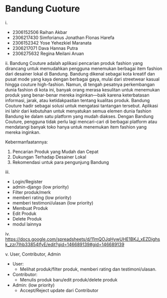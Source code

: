 # Bandung Cuoture

i.
- 2306152506 Raihan Akbar
- 2306217430 Simforianus Jonathan Flonas Harefa
- 2306152342 Yose Yehezkiel Maranata
- 2306217071 Dava Hannas Putra
- 2306275632 Regina Meilani Aruan

ii. Bandung Couture adalah aplikasi pencarian produk fashion yang dirancang untuk memudahkan pengguna menemukan berbagai item fashion dari desainer lokal di Bandung. Bandung dikenal sebagai kota kreatif dan pusat mode yang kaya dengan berbagai gaya, mulai dari streetwear kasual hingga couture high-fashion. Namun, di tengah pesatnya perkembangan dunia fashion di kota ini, banyak orang merasa kesulitan untuk menemukan produk yang benar-benar mereka inginkan—baik karena keterbatasan informasi, jarak, atau ketidakpastian tentang kualitas produk. Bandung Couture hadir sebagai solusi untuk mengatasi tantangan tersebut. Aplikasi ini lahir dari kebutuhan untuk menyatukan semua elemen dunia fashion Bandung ke dalam satu platform yang mudah diakses. Dengan Bandung Couture, pengguna tidak perlu lagi mencari-cari di berbagai platform atau mendatangi banyak toko hanya untuk menemukan item fashion yang mereka inginkan. 

Kebermanfaatannya:
1. Pencarian Produk yang Mudah dan Cepat
2. Dukungan Terhadap Desainer Lokal
3. Rekomendasi untuk para pengunjung Bandung

iii. 
- Login/Register
- admin-django (low priority) 
- Filter produk/merk
- memberi rating (low priority)
- memberi testimoni/ulasan (low priority)
- Membuat Produk
- Edit Produk
- Delete Produk
- modul lainnya

iv. https://docs.google.com/spreadsheets/d/11mQOJqHywUHE1BKJ_xEZDighsk_zzr7Ihb33854lfyE/edit?gid=146689139#gid=146689139

v. User, Contributor, Admin
- User:
    - Melihat produk/filter produk, memberi rating dan testimoni/ulasan. 
- Contributor:
    - Menulis produk baru/edit produk/delete produk
- Admin: (low priority)
    - Accept/Reject update dari Contributor
